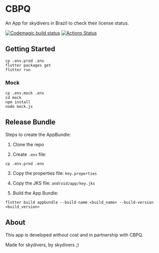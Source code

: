 # CBPQ

An App for skydivers in Brazil to check their license status.

[![Codemagic build status](https://api.codemagic.io/apps/5db4aca125dc3f2949a9e89f/5db4aca125dc3f2949a9e89e/status_badge.svg)](https://codemagic.io/apps/5db4aca125dc3f2949a9e89f/5db4aca125dc3f2949a9e89e/latest_build) [![Actions Status](https://github.com/epomatti/cbpq-flutter/workflows/CI/badge.svg)](https://github.com/epomatti/cbpq-flutter/actions)

## Getting Started

```
cp .env.prod .env
flutter packages get
flutter run
```

### Mock

```
cp .env.mock .env
cd mock
npm install
node mock.js
```

## Release Bundle

Steps to create the AppBundle:

1. Clone the repo

2. Create `.env` file:

```
cp .env.prod .env
```

3. Copy the properties file: `key.properties`

4. Copy the JKS file: `android/app/key.jks`

5. Build the App Bundle:

```
flutter build appbundle --build-name <build_name> --build-version <build_version>
```

## About

This app is developed without cost and in partnership with CBPQ.

Made for skydivers, by skydivers ;)
